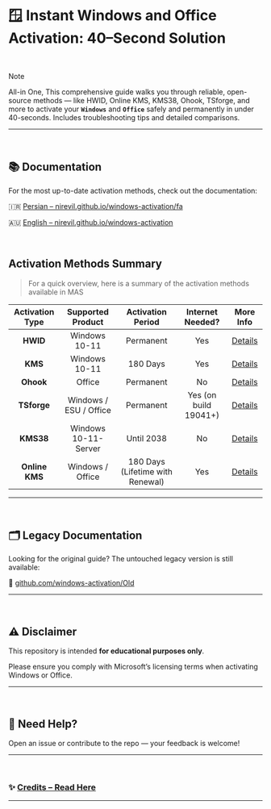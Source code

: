 # 🪟 Instant Windows and Office Activation: 40–Second Solution

<br/>

> [!NOTE]
>
> All-in One, This comprehensive guide walks you through reliable, open-source methods — like HWID, Online KMS, KMS38, Ohook, TSforge, and more to activate your **`Windows`** and **`Office`** safely and permanently in under 40-seconds. Includes troubleshooting tips and detailed comparisons.

<hr/><br/>

## 📚 Documentation

For the most up-to-date activation methods, check out the documentation:

🇮🇷 [Persian – nirevil.github.io/windows-activation/fa][1]  

🇦🇺 [English – nirevil.github.io/windows-activation][2]

<br/>

## Activation Methods Summary 

> For a quick overview, here is a summary of the activation methods available in MAS

| **Activation Type** | **Supported Product** | **Activation Period**         | **Internet Needed?**  | **More Info** |
|:---------------:|:----------------------:|:--------------------------------:|:---------------------:|:-------------:|
|    **HWID**     | Windows 10-11          | Permanent                        | Yes                   | [Details][5]  |
|     **KMS**     | Windows 10-11          | 180 Days                         | Yes                   | [Details][6]  |
|    **Ohook**    | Office                 | Permanent                        | No                    | [Details][7]  |
|   **TSforge**   | Windows / ESU / Office | Permanent                        | Yes (on build 19041+) | [Details][8]  |
|    **KMS38**    | Windows 10-11-Server   | Until 2038                       | No                    | [Details][9]  |
| **Online KMS**  | Windows / Office       | 180 Days (Lifetime with Renewal) | Yes                   | [Details][10] |

<hr/><br/>

## 🗂️ Legacy Documentation

Looking for the original guide? The untouched legacy version is still available:

🧩 [github.com/windows-activation/Old][3]

<hr/><br/>

## ⚠️ Disclaimer

This repository is intended **for educational purposes only**.  

Please ensure you comply with Microsoft’s licensing terms when activating Windows or Office.

<hr/><br/>

## 🌠 Need Help?

Open an issue or contribute to the repo — your feedback is welcome!

<hr/><br/>

### ✨ [Credits – Read Here][4]

---

[1]: https://nirevil.github.io/windows-activation/fa/
[2]: https://nirevil.github.io/windows-activation/
[3]: https://github.com/NiREvil/windows-activation/tree/Old
[4]: https://NiREvil.github.io/windows-activation/wa/credits
[5]: https://nirevil.github.io/windows-activation/wa/#method-1-permanent-activation-with-hwid
[6]: https://nirevil.github.io/windows-activation/wa/kms
[7]: https://nirevil.github.io/windows-activation/wa/ohook
[8]: https://nirevil.github.io/windows-activation/wa/tsforge
[9]: https://nirevil.github.io/windows-activation/wa/kms38
[10]: https://nirevil.github.io/windows-activation/wa/online_kms
